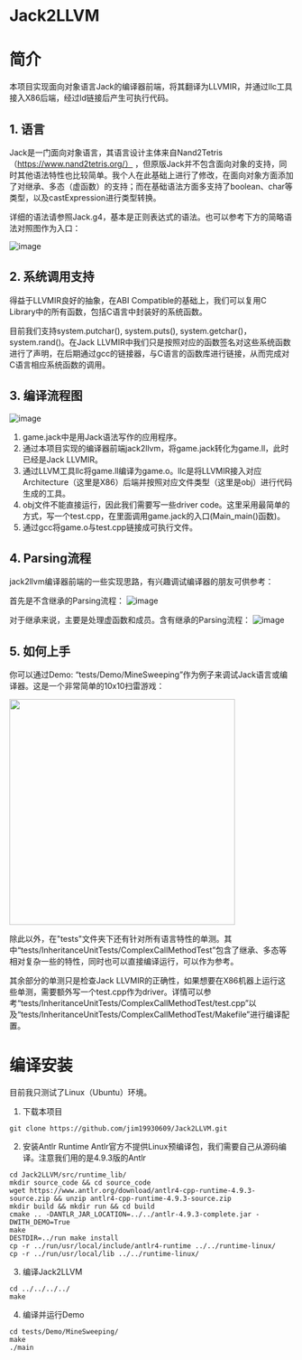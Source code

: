 # Jack2LLVM

# 简介
本项目实现面向对象语言Jack的编译器前端，将其翻译为LLVMIR，并通过llc工具接入X86后端，经过ld链接后产生可执行代码。

## 1. 语言
Jack是一门面向对象语言，其语言设计主体来自Nand2Tetris（https://www.nand2tetris.org/） ，但原版Jack并不包含面向对象的支持，同时其他语法特性也比较简单。我个人在此基础上进行了修改，在面向对象方面添加了对继承、多态（虚函数）的支持；而在基础语法方面多支持了boolean、char等类型，以及castExpression进行类型转换。

详细的语法请参照Jack.g4，基本是正则表达式的语法。也可以参考下方的简略语法对照图作为入口：

![image](https://user-images.githubusercontent.com/22334008/152664632-80987b82-80ba-4bc4-8aba-5d87a10d450e.png)

## 2. 系统调用支持
得益于LLVMIR良好的抽象，在ABI Compatible的基础上，我们可以复用C Library中的所有函数，包括C语言中封装好的系统函数。

目前我们支持system.putchar(), system.puts(), system.getchar()，system.rand()。在Jack LLVMIR中我们只是按照对应的函数签名对这些系统函数进行了声明，在后期通过gcc的链接器，与C语言的函数库进行链接，从而完成对C语言相应系统函数的调用。

## 3. 编译流程图

![image](https://user-images.githubusercontent.com/22334008/152664979-2e8df4d9-d4cb-4d6b-9566-dcffeac57625.png)

1. game.jack中是用Jack语法写作的应用程序。
2. 通过本项目实现的编译器前端jack2llvm，将game.jack转化为game.ll，此时已经是Jack LLVMIR。
3. 通过LLVM工具llc将game.ll编译为game.o。llc是将LLVMIR接入对应Architecture（这里是X86）后端并按照对应文件类型（这里是obj）进行代码生成的工具。
4. obj文件不能直接运行，因此我们需要写一些driver code。这里采用最简单的方式，写一个test.cpp，在里面调用game.jack的入口(Main_main()函数)。
5. 通过gcc将game.o与test.cpp链接成可执行文件。

## 4. Parsing流程
jack2llvm编译器前端的一些实现思路，有兴趣调试编译器的朋友可供参考：

首先是不含继承的Parsing流程：
![image](https://user-images.githubusercontent.com/22334008/152665099-0b98a07c-16ab-4409-b791-b34cb0c8cf75.png)

对于继承来说，主要是处理虚函数和成员。含有继承的Parsing流程：
![image](https://user-images.githubusercontent.com/22334008/152665111-bc36a64d-5be4-4ea3-92a7-152eeb92b0de.png)

## 5. 如何上手
你可以通过Demo: “tests/Demo/MineSweeping”作为例子来调试Jack语言或编译器。这是一个非常简单的10x10扫雷游戏：

<img src="https://user-images.githubusercontent.com/22334008/152664844-916f8a15-0e6f-4d2e-b0d0-0b18ab13b8ff.gif" width="400">

除此以外，在"tests"文件夹下还有针对所有语言特性的单测。其中“tests/InheritanceUnitTests/ComplexCallMethodTest”包含了继承、多态等相对复杂一些的特性，同时也可以直接编译运行，可以作为参考。

其余部分的单测只是检查Jack LLVMIR的正确性，如果想要在X86机器上运行这些单测，需要额外写一个test.cpp作为driver。详情可以参考“tests/InheritanceUnitTests/ComplexCallMethodTest/test.cpp”以及“tests/InheritanceUnitTests/ComplexCallMethodTest/Makefile”进行编译配置。

# 编译安装
目前我只测试了Linux（Ubuntu）环境。
1. 下载本项目
```
git clone https://github.com/jim19930609/Jack2LLVM.git
```

2. 安装Antlr Runtime
Antlr官方不提供Linux预编译包，我们需要自己从源码编译。注意我们用的是4.9.3版的Antlr
```
cd Jack2LLVM/src/runtime_lib/
mkdir source_code && cd source_code
wget https://www.antlr.org/download/antlr4-cpp-runtime-4.9.3-source.zip && unzip antlr4-cpp-runtime-4.9.3-source.zip
mkdir build && mkdir run && cd build
cmake .. -DANTLR_JAR_LOCATION=../../antlr-4.9.3-complete.jar -DWITH_DEMO=True
make
DESTDIR=../run make install
cp -r ../run/usr/local/include/antlr4-runtime ../../runtime-linux/
cp -r ../run/usr/local/lib ../../runtime-linux/
```

3. 编译Jack2LLVM
```
cd ../../../../
make
```

4. 编译并运行Demo
```
cd tests/Demo/MineSweeping/
make
./main
```
